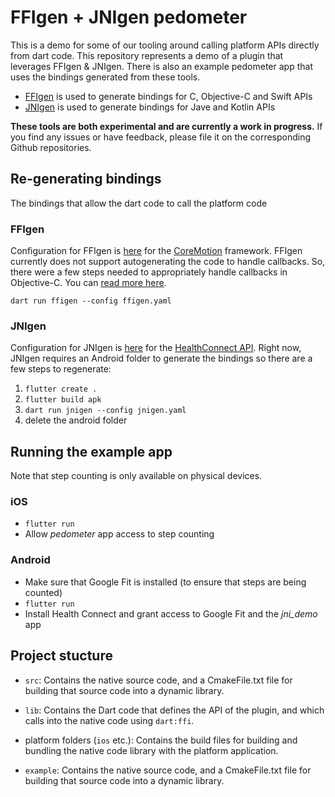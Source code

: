 # FFIgen + JNIgen pedometer

This is a demo for some of our tooling around calling platform APIs directly from dart code. This repository represents a demo of a plugin that leverages FFIgen & JNIgen. There is also an example pedometer app that uses the bindings generated from these tools. 

- [FFIgen](https://pub.dev/packages/ffigen) is used to generate bindings for C, Objective-C and Swift APIs
- [JNIgen](https://pub.dev/packages/jnigen) is used to generate bindings for Jave and Kotlin APIs

**These tools are both experimental and are currently a work in progress.** If you find any issues or have feedback, please file it on the corresponding Github repositories. 


## Re-generating bindings
The bindings that allow the dart code to call the platform code 

### FFIgen 
Configuration for FFIgen is [here](/ffigen.yaml) for the [CoreMotion](https://developer.apple.com/documentation/coremotion) framework. FFIgen currently does not support autogenerating the code to handle callbacks. So, there were a few steps needed to appropriately handle callbacks in Objective-C. You can [read more here]().

`dart run ffigen --config ffigen.yaml`

### JNIgen
Configuration for JNIgen is [here](/jnigen.yaml) for the [HealthConnect API](https://developer.android.com/guide/health-and-fitness/health-connect). Right now, JNIgen requires an Android folder to generate the bindings so there are a few steps to regenerate:

1. `flutter create .`  
2. `flutter build apk`
3. `dart run jnigen --config jnigen.yaml`
4. delete the android folder


## Running the example app
Note that step counting is only available on physical devices. 

### iOS
- `flutter run`
- Allow *pedometer* app access to step counting

### Android
- Make sure that Google Fit is installed (to ensure that steps are being counted)
- `flutter run`
- Install Health Connect and grant access to Google Fit and the *jni_demo* app


## Project stucture

* `src`: Contains the native source code, and a CmakeFile.txt file for building
  that source code into a dynamic library.

* `lib`: Contains the Dart code that defines the API of the plugin, and which
  calls into the native code using `dart:ffi`.

* platform folders (`ios` etc.): Contains the build files
  for building and bundling the native code library with the platform application.

* `example`: Contains the native source code, and a CmakeFile.txt file for building
  that source code into a dynamic library.



